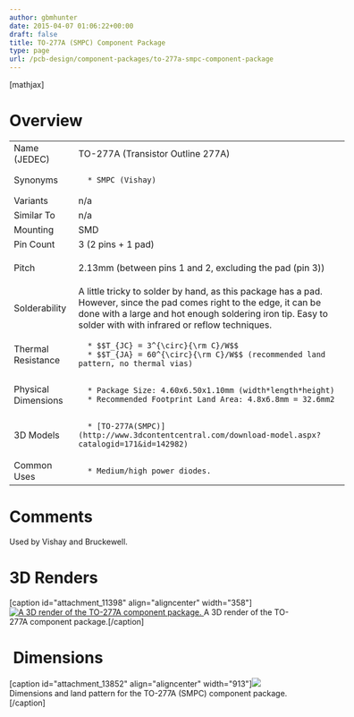 ```yaml
---
author: gbmhunter
date: 2015-04-07 01:06:22+00:00
draft: false
title: TO-277A (SMPC) Component Package
type: page
url: /pcb-design/component-packages/to-277a-smpc-component-package
---
```


[mathjax]




# Overview


<table style="width: 600px;" >
<tbody >
<tr >

<td >Name (JEDEC)
</td>

<td >TO-277A (Transistor Outline 277A)
</td>
</tr>
<tr >

<td >Synonyms
</td>

<td >



	  * SMPC (Vishay)


</td>
</tr>
<tr >

<td >Variants
</td>

<td >n/a
</td>
</tr>
<tr >

<td >Similar To
</td>

<td >n/a
</td>
</tr>
<tr >

<td >Mounting
</td>

<td >SMD
</td>
</tr>
<tr >

<td >Pin Count
</td>

<td >3 (2 pins + 1 pad)
</td>
</tr>
<tr >

<td >Pitch
</td>

<td >


2.13mm (between pins 1 and 2, excluding the pad (pin 3))

</td>
</tr>
<tr >

<td >Solderability
</td>

<td >A little tricky to solder by hand, as this package has a pad. However, since the pad comes right to the edge, it can be done with a large and hot enough soldering iron tip. Easy to solder with with infrared or reflow techniques.
</td>
</tr>
<tr >

<td >Thermal Resistance
</td>

<td >



	  * $$T_{JC} = 3^{\circ}{\rm C}/W$$
	  * $$T_{JA} = 60^{\circ}{\rm C}/W$$ (recommended land pattern, no thermal vias)


</td>
</tr>
<tr >

<td >Physical Dimensions
</td>

<td >



	  * Package Size: 4.60x6.50x1.10mm (width*length*height)
	  * Recommended Footprint Land Area: 4.8x6.8mm = 32.6mm2


</td>
</tr>
<tr >

<td >3D Models
</td>

<td >



	  * [TO-277A(SMPC)](http://www.3dcontentcentral.com/download-model.aspx?catalogid=171&id=142982)


</td>
</tr>
<tr >

<td >Common Uses
</td>

<td >



	  * Medium/high power diodes.


</td>
</tr>
</tbody>
</table>


# Comments




Used by Vishay and Bruckewell.




# 3D Renders


[caption id="attachment_11398" align="aligncenter" width="358"][![A 3D render of the TO-277A component package.](http://blog.mbedded.ninja/wp-content/uploads/2015/04/to-277a-component-package-3d-render.jpg)
](http://blog.mbedded.ninja/wp-content/uploads/2015/04/to-277a-component-package-3d-render.jpg) A 3D render of the TO-277A component package.[/caption]


#  Dimensions


[caption id="attachment_13852" align="aligncenter" width="913"][![](http://blog.mbedded.ninja/wp-content/uploads/2015/04/component-package-to-277a-smpc-dimensions-and-land-pattern.png)
](http://blog.mbedded.ninja/wp-content/uploads/2015/04/component-package-to-277a-smpc-dimensions-and-land-pattern.png) Dimensions and land pattern for the TO-277A (SMPC) component package.[/caption]
